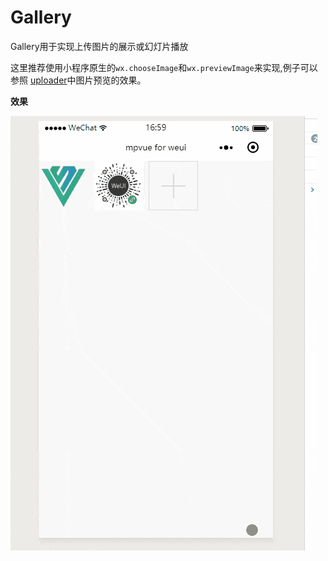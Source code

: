 # Gallery
Gallery用于实现上传图片的展示或幻灯片播放

这里推荐使用小程序原生的`wx.chooseImage`和`wx.previewImage`来实现,例子可以参照 [uploader](uploader.md)中图片预览的效果。

**效果**

![gallery](_img/uploader02.gif)
